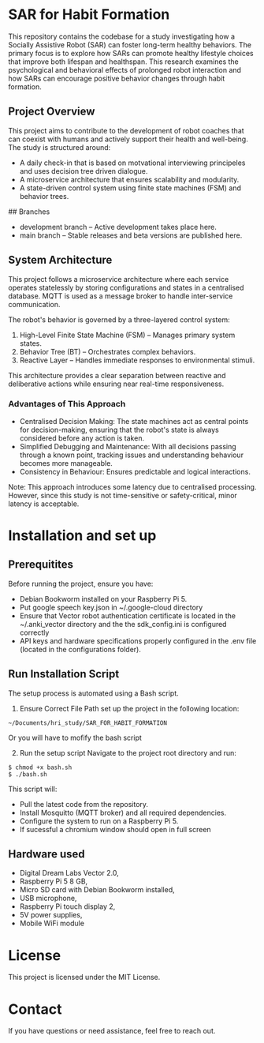# SAR for Habit Formation

This repository contains the codebase for a study investigating how a Socially Assistive Robot (SAR) can foster long-term healthy behaviors. The primary focus is to explore how SARs can promote healthy lifestyle choices that improve both lifespan and healthspan. This research examines the psychological and behavioral effects of prolonged robot interaction and how SARs can encourage positive behavior changes through habit formation.

## Project Overview
This project aims to contribute to the development of robot coaches that can coexist with humans and actively support their health and well-being. The study is structured around:
- A daily check-in that is based on motvational interviewing principeles and uses decision tree driven dialogue.
- A microservice architecture that ensures scalability and modularity.
- A state-driven control system using finite state machines (FSM) and behavior trees.

## Branches
- development branch – Active development takes place here.
- main branch – Stable releases and beta versions are published here.

## System Architecture
This project follows a microservice architecture where each service operates statelessly by storing configurations and states in a centralised database. MQTT is used as a message broker to handle inter-service communication.

The robot's behavior is governed by a three-layered control system:
1. High-Level Finite State Machine (FSM) – Manages primary system states.
2. Behavior Tree (BT) – Orchestrates complex behaviors.
3. Reactive Layer – Handles immediate responses to environmental stimuli.

This architecture provides a clear separation between reactive and deliberative actions while ensuring near real-time responsiveness.

### Advantages of This Approach
- Centralised Decision Making: The state machines act as central points for decision-making, ensuring that the robot's state is always considered before any action is taken.
- Simplified Debugging and Maintenance: With all decisions passing through a known point, tracking issues and understanding behaviour becomes more manageable.
- Consistency in Behaviour: Ensures predictable and logical interactions.

Note: This approach introduces some latency due to centralised processing. However, since this study is not time-sensitive or safety-critical, minor latency is acceptable.

# Installation and set up
## Prerequitites
Before running the project, ensure you have:
- Debian Bookworm installed on your Raspberry Pi 5.
- Put google speech key.json in ~/.google-cloud directory
- Ensure that Vector robot authentication certificate is located in the ~/.anki_vector directory and the the sdk_config.ini is configured correctly
- API keys and hardware specifications properly configured in the .env file (located in the configurations folder).

## Run Installation Script
The setup process is automated using a Bash script.
1. Ensure Correct File Path
set up the project in the following location:

```
~/Documents/hri_study/SAR_FOR_HABIT_FORMATION
```

Or you will have to mofify the bash script

2. Run the setup script
Navigate to the project root directory and run:

```
$ chmod +x bash.sh
$ ./bash.sh
```

This script will:
- Pull the latest code from the repository.
- Install Mosquitto (MQTT broker) and all required dependencies.
- Configure the system to run on a Raspberry Pi 5.
- If sucessful a chromium window should open in full screen

## Hardware used
- Digital Dream Labs Vector 2.0,
- Raspberry Pi 5 8 GB,
- Micro SD card with Debian Bookworm installed,
- USB microphone,
- Raspberry Pi touch display 2,
- 5V power supplies,
- Mobile WiFi module

# License
This project is licensed under the MIT License.

# Contact
If you have questions or need assistance, feel free to reach out.